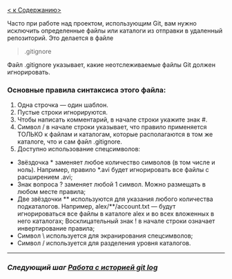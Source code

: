 [< к Cодержанию>](./readme.md)

Часто при работе над проектом, использующим Git, вам нужно исключить определенные файлы или каталоги из отправки в удаленный репозиторий. Это делается в файле
>.gitignore 

Файл .gitignore указывает, какие неотслеживаемые файлы Git должен игнорировать.

### Основные правила синтаксиса этого файла:

1. Одна строчка — один шаблон.
2. Пустые строки игнорируются.
3. Чтобы написать комментарий, в начале строки укажите знак #.
4. Символ / в начале строки указывает, что правило применяется ТОЛЬКО к файлам и каталогам, которые располагаются в том же каталоге, что и сам файл .gitignore.
5. Доступно использование спецсимволов:
+ Звёздочка * заменяет любое количество символов (в том числе и ноль). Например, правило *.avi будет игнорировать все файлы с расширением .avi;
+ Знак вопроса ? заменяет любой 1 символ. Можно размещать в любом месте правила;
+ Две звёздочки ** используются для указания любого количества подкаталогов. Например, alex/**/account.txt — будут игнорироваться все файлы в каталоге alex и во всех вложенных в него каталогах;
Восклицательный знак ! в начале строки означает инвертирование правила;
+ Символ \ используется для экранирования спецсимволов;
+ Символ / используется для разделения уровня каталогов.










***

### ***Следующий шаг [Работа с историей git log](./gitlog.md)***